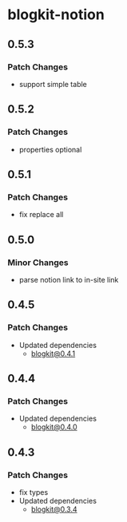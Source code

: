 # blogkit-notion

## 0.5.3

### Patch Changes

- support simple table

## 0.5.2

### Patch Changes

- properties optional

## 0.5.1

### Patch Changes

- fix replace all

## 0.5.0

### Minor Changes

- parse notion link to in-site link

## 0.4.5

### Patch Changes

- Updated dependencies
  - blogkit@0.4.1

## 0.4.4

### Patch Changes

- Updated dependencies
  - blogkit@0.4.0

## 0.4.3

### Patch Changes

- fix types
- Updated dependencies
  - blogkit@0.3.4
